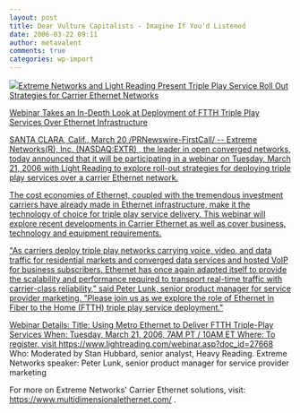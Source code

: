 ```yaml
---
layout: post
title: Dear Vulture Capitalists - Imagine If You'd Listened
date: 2006-03-22 09:11
author: metavalent
comments: true
categories: wp-import
---
```

<!--Lead Photo --><a href=""><img src="https://web.archive.org/web/*/https://awebcamdarkly.com/"t it?

Extreme Networks and Light Reading Present Triple Play Service Roll Out Strategies for Carrier Ethernet Networks

Webinar Takes an In-Depth Look at Deployment of FTTH Triple Play Services Over Ethernet Infrastructure

SANTA CLARA, Calif., March 20 /PRNewswire-FirstCall/ -- Extreme Networks(R), Inc. (NASDAQ:EXTR) , the leader in open converged networks, today announced that it will be participating in a webinar on Tuesday, March 21, 2006 with Light Reading to explore roll-out strategies for deploying triple play services over a carrier Ethernet network.

The cost economies of Ethernet, coupled with the tremendous investment carriers have already made in Ethernet infrastructure, make it the technology of choice for triple play service delivery. This webinar will explore recent developments in Carrier Ethernet as well as cover business, technology and equipment requirements.

"As carriers deploy triple play networks carrying voice, video, and data traffic for residential markets and converged data services and hosted VoIP for business subscribers, Ethernet has once again adapted itself to provide the scalability and performance required to transport real-time traffic with carrier-class reliability," said Peter Lunk, senior product manager for service provider marketing. "Please join us as we explore the role of Ethernet in Fiber to the Home (FTTH) triple play service deployment."

   Webinar Details:
   Title: Using Metro Ethernet to Deliver FTTH Triple-Play Services
   When: Tuesday, March 21, 2006, 7AM PT / 10AM ET Where: To register, visit
   https://www.lightreading.com/webinar.asp?doc_id=27668
   Who: Moderated by Stan Hubbard, senior analyst, Heavy Reading. Extreme
   Networks speaker: Peter Lunk, senior product manager for service provider
   marketing

For more on Extreme Networks' Carrier Ethernet solutions, visit: https://www.multidimensionalethernet.com/ .
